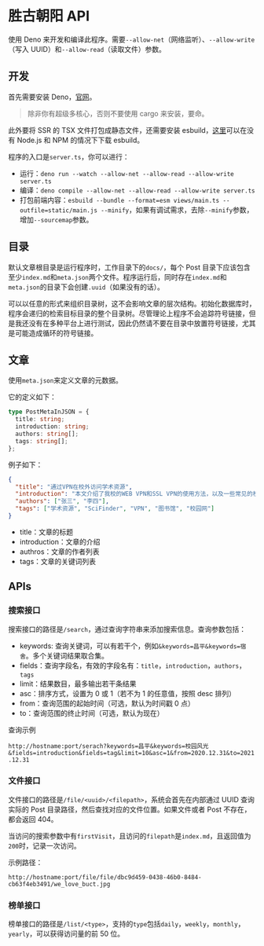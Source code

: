 # 胜古朝阳 API

使用 Deno 来开发和编译此程序。需要`--allow-net`（网络监听）、`--allow-write`（写入
UUID）和`--allow-read`（读取文件）参数。

## 开发

首先需要安装 Deno，[官网](https://deno.land/)。

> 除非你有超级多核心，否则不要使用 cargo 来安装，要命。

此外要将 SSR 的 TSX 文件打包成静态文件，还需要安装 esbuild，[这里](https://esbuild.github.io/getting-started/#download-a-build)可以在没有 Node.js 和 NPM 的情况下下载 esbuild。

程序的入口是`server.ts`，你可以进行：

- 运行：`deno run --watch --allow-net --allow-read --allow-write server.ts`
- 编译：`deno compile --allow-net --allow-read --allow-write server.ts`
- 打包前端内容：`esbuild --bundle --format=esm views/main.ts --outfile=static/main.js --minify`，如果有调试需求，去除`--minify`参数，增加`--sourcemap`参数。

## 目录

默认文章根目录是运行程序时，工作目录下的`docs/`，每个 Post
目录下应该包含至少`index.md`和`meta.json`两个文件。程序运行后，同时存在`index.md`和`meta.json`的目录下会创建`.uuid`（如果没有的话）。

可以以任意的形式来组织目录树，这不会影响文章的层次结构。初始化数据库时，程序会递归的检索目标目录的整个目录树。尽管理论上程序不会追踪符号链接，但是我还没有在多种平台上进行测试，因此仍然请不要在目录中放置符号链接，尤其是可能造成循环的符号链接。

## 文章

使用`meta.json`来定义文章的元数据。

它的定义如下：

```ts
type PostMetaInJSON = {
  title: string;
  introduction: string;
  authors: string[];
  tags: string[];
};
```

例子如下：

```json
{
  "title": "通过VPN在校外访问学术资源",
  "introduction": "本文介绍了我校的WEB VPN和SSL VPN的使用方法，以及一些常见的校园网可以访问的学术资源的使用方式",
  "authors": ["张三", "李四"],
  "tags": ["学术资源", "SciFinder", "VPN", "图书馆", "校园网"]
}
```

- title：文章的标题
- introduction：文章的介绍
- authros：文章的作者列表
- tags：文章的关键词列表

## APIs

### 搜索接口

搜索接口的路径是`/search`，通过查询字符串来添加搜索信息。查询参数包括：

- keywords: 查询关键词，可以有若干个，例如`&keywords=昌平&keywords=宿舍`。多个关键词结果取合集。
- fields：查询字段名，有效的字段名有：`title`，`introduction`，`authors`，`tags`
- limit：结果数目，最多输出若干条结果
- asc：排序方式，设置为 0 或 1（若不为 1 的任意值，按照 desc 排列）
- from：查询范围的起始时间（可选，默认为时间戳 0 点）
- to：查询范围的终止时间（可选，默认为现在）

查询示例

`http://hostname:port/serach?keywords=昌平&keywords=校园风光&fields=introduction&fields=tag&limit=10&asc=1&from=2020.12.31&to=2021.12.31`

### 文件接口

文件接口的路径是`/file/<uuid>/<filepath>`，系统会首先在内部通过 UUID 查询实际的 Post
目录路径，然后查找对应的文件位置。如果文件或者 Post 不存在，都会返回 404。

当访问的搜索参数中有`firstVisit`，且访问的`filepath`是`index.md`，且返回值为`200`时，记录一次访问。

示例路径：

`http://hostname:port/file/file/dbc9d459-0438-46b0-8484-cb63f4eb3491/we_love_buct.jpg`

### 榜单接口

榜单接口的路径是`/list/<type>`，支持的`type`包括`daily`，`weekly`，`monthly`，`yearly`，可以获得访问量的前
50 位。
